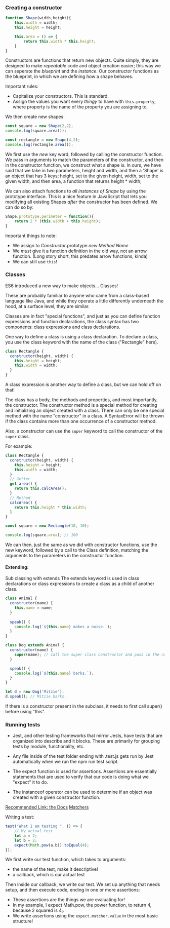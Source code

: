 ### Creating a constructor

```javascript
function Shape(width,height){
    this.width = width;
    this.height = height;

    this.area = () => {
        return this.width * this.height;
    }
}
```

Constructors are functions that return new objects. Quite simply, they are designed to make *repeatable* code and object creation easier; this way we can seperate the *blueprint* and the *instance*. Our constructor functions as the blueprint, in which we are defining how a shape behaves. 

Important rules:
* Capitalize your constructors. This is standard.
* Assign the values you want every *thingy* to have with ```this.property```, where property is the name of the property you are assigning to.

We then create new shapes:
```javascript
const square = new Shape(2,2);
console.log(square.area());

const rectangle = new Shape(4,2);
console.log(rectangle.area());
```
We first use the *new* key word, followed by calling the constructor function. We pass in arguments to match the parameters of the constructor, and then in the constructor function, we construct what a shape is. In ours, we have said that we take in two parameters, height and width, and then a 'Shape' is an object that has 3 keys; height, set to the given height, width, set to the given width, and then area, a function that returns height * width;

We can also attach functions to *all instances of Shape* by using the prototype interface. This is a nice feature in JavaScript that lets you modifying all existing Shapes *after* the constructor has been defined. We can do so by:

```javascript
Shape.prototype.perimeter = function(){
    return 2 * (this.width + this.height);
}
```

Important things to note:
* We assign to *Constructor*.prototype.*new Method Name*
* We *must* give it a function definition in the old way, not an arrow function. (Long story short, this predates arrow functions, kinda)
* We can still use ```this```!


### Classes

ES6 introduced a new way to make objects... Classes!

These are probably familiar to anyone who came from a class-based language like Java, and while they operate a little differently underneath the hood, at a surface level, they are similar.

Classes are in fact "special functions", and just as you can define function expressions and function declarations, the class syntax has two components: class expressions and class declarations.

One way to define a class is using a class declaration. To declare a class, you use the class keyword with the name of the class ("Rectangle" here).

```javascript
class Rectangle {
  constructor(height, width) {
    this.height = height;
    this.width = width;
  }
}
```

A class expression is another way to define a class, but we can hold off on that!

The class has a body, the methods and properties, and most importantly, the constructor. The constructor method is a special method for creating and initializing an object created with a class. There can only be one special method with the name "constructor" in a class. A SyntaxError will be thrown if the class contains more than one occurrence of a constructor method.

Also, a constructor can use the `super` keyword to call the constructor of the `super` class.

For example:

```javascript
class Rectangle {
  constructor(height, width) {
    this.height = height;
    this.width = width;
  }
  // Getter
  get area() {
    return this.calcArea();
  }
  // Method
  calcArea() {
    return this.height * this.width;
  }
}

const square = new Rectangle(10, 10);

console.log(square.area); // 100
```

We can then, just the same as we did with constructor functions, use the new keyword, followed by a call to the Class definition, matching the arguments to the parameters in the constructor function.

#### Extending:

Sub classing with extends
The extends keyword is used in class declarations or class expressions to create a class as a child of another class.

```javascript
class Animal { 
  constructor(name) {
    this.name = name;
  }
  
  speak() {
    console.log(`${this.name} makes a noise.`);
  }
}

class Dog extends Animal {
  constructor(name) {
    super(name); // call the super class constructor and pass in the name parameter
  }

  speak() {
    console.log(`${this.name} barks.`);
  }
}

let d = new Dog('Mitzie');
d.speak(); // Mitzie barks.
```
If there is a constructor present in the subclass, it needs to first call super() before using "this".

### Running tests

- Jest, and other testing frameworks that mirror Jests, have tests that are organized into describe and it blocks. These are primarily for grouping tests by module, functionality, etc.

- Any file inside of the test folder ending with .test.js gets run by Jest automatically when we run the npm run test script.

- The expect function is used for assertions. Assertions are essentially statements that are used to verify that our code is doing what we "expect" it to do.

- The instanceof operator can be used to determine if an object was created with a given constructor function.

[Recommended Link: the Docs](https://jestjs.io/docs/en/getting-started)
[Matchers](https://jestjs.io/docs/en/using-matchers)

Writing a test:
```javascript
test("What I am testing ", () => {
    // My actual test
    let a = 2;
    let b = 2;
    expect(Math.pow(a,b)).toEqual(4);
});
```
We first write our test function, which takes to arguments:
- the name of the test, make it descriptive!
- a callback, which is our actual test

Then inside our callback, we write our test. We set up anything that needs setup, and then execute code, ending in one or more assertions:
- These assertions are the things we are evaluating for!
- In my example, I expect Math.pow, the power function, to return 4, because 2 squared is 4;.
- We write assertions using the ```expect.matcher.value``` in the most basic structure!